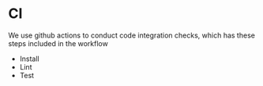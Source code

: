 # CI

We use github actions to conduct code integration checks, which has these steps included in the workflow
- Install
- Lint
- Test

